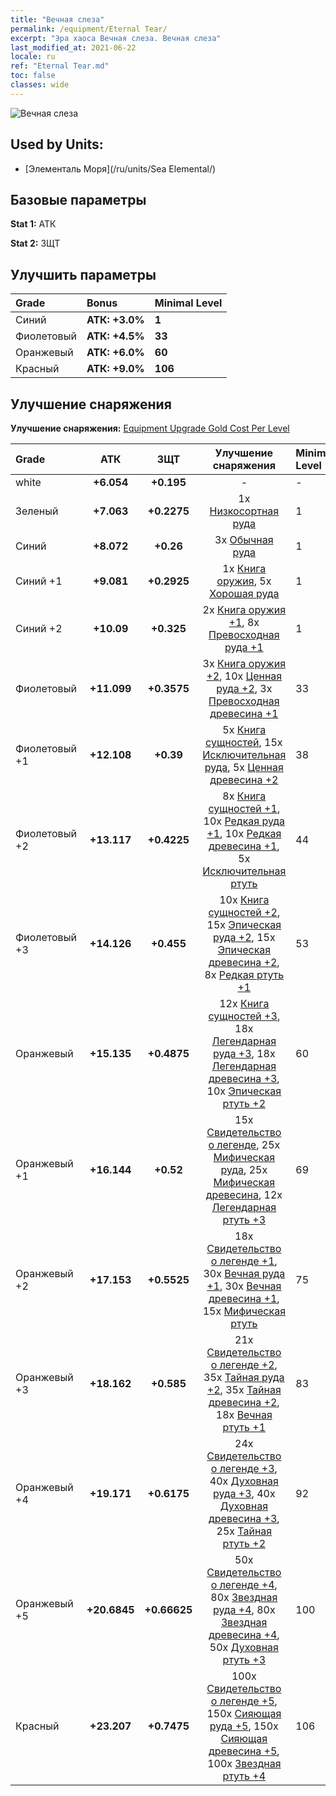 ```yaml
---
title: "Вечная слеза"
permalink: /equipment/Eternal Tear/
excerpt: "Эра хаоса Вечная слеза. Вечная слеза"
last_modified_at: 2021-06-22
locale: ru
ref: "Eternal Tear.md"
toc: false
classes: wide
---
```


  ![Вечная слеза](/images/e/e_99031.png)

## Used by Units:

* [Элементаль Моря](/ru/units/Sea Elemental/) 


## Базовые параметры
 **Stat 1:** АТК

 **Stat 2:** ЗЩТ

## Улучшить параметры

  |     Grade    |   Bonus | Minimal Level | 
  |:-------------|:--------|:--------------| 
  | Синий | **АТК: +3.0%** | **1** | 
  | Фиолетовый | **АТК: +4.5%** | **33** | 
  | Оранжевый | **АТК: +6.0%** | **60** | 
  | Красный | **АТК: +9.0%** | **106** | 


## Улучшение снаряжения
 **Улучшение снаряжения:** [Equipment Upgrade Gold Cost Per Level](/equipment/EquipmentUpgradeCostPerLevel/) 

  |          Grade      | АТК | ЗЩТ | Улучшение снаряжения | Minimal Level |
  |:--------------------|:---------:|:---------:|:----------------:|:--------------|
  | white | **+6.054** | **+0.195** | - | - |
  | Зеленый | **+7.063** | **+0.2275** | 1x [Низкосортная руда](/ItemsRU/mat_1/) | 1 |
  | Синий | **+8.072** | **+0.26** | 3x [Обычная руда](/ItemsRU/mat_6/) | 1 |
  | Синий +1 | **+9.081** | **+0.2925** | 1x [Книга оружия](/ItemsRU/mat_18/), 5x [Хорошая руда](/ItemsRU/mat_12/) | 1 |
  | Синий +2 | **+10.09** | **+0.325** | 2x [Книга оружия +1](/ItemsRU/mat_25/), 8x [Превосходная руда +1](/ItemsRU/mat_19/) | 1 |
  | Фиолетовый | **+11.099** | **+0.3575** | 3x [Книга оружия +2](/ItemsRU/mat_32/), 10x [Ценная руда +2](/ItemsRU/mat_26/), 3x [Превосходная древесина +1](/ItemsRU/mat_20/) | 33 |
  | Фиолетовый +1 | **+12.108** | **+0.39** | 5x [Книга сущностей](/ItemsRU/mat_39/), 15x [Исключительная руда](/ItemsRU/mat_33/), 5x [Ценная древесина +2](/ItemsRU/mat_27/) | 38 |
  | Фиолетовый +2 | **+13.117** | **+0.4225** | 8x [Книга сущностей +1](/ItemsRU/mat_46/), 10x [Редкая руда +1](/ItemsRU/mat_40/), 10x [Редкая древесина +1](/ItemsRU/mat_41/), 5x [Исключительная ртуть](/ItemsRU/mat_35/) | 44 |
  | Фиолетовый +3 | **+14.126** | **+0.455** | 10x [Книга сущностей +2](/ItemsRU/mat_53/), 15x [Эпическая руда +2](/ItemsRU/mat_47/), 15x [Эпическая древесина +2](/ItemsRU/mat_48/), 8x [Редкая ртуть +1](/ItemsRU/mat_42/) | 53 |
  | Оранжевый | **+15.135** | **+0.4875** | 12x [Книга сущностей +3](/ItemsRU/mat_60/), 18x [Легендарная руда +3](/ItemsRU/mat_54/), 18x [Легендарная древесина +3](/ItemsRU/mat_55/), 10x [Эпическая ртуть +2](/ItemsRU/mat_49/) | 60 |
  | Оранжевый +1 | **+16.144** | **+0.52** | 15x [Свидетельство о легенде](/ItemsRU/mat_67/), 25x [Мифическая руда](/ItemsRU/mat_61/), 25x [Мифическая древесина](/ItemsRU/mat_62/), 12x [Легендарная ртуть +3](/ItemsRU/mat_56/) | 69 |
  | Оранжевый +2 | **+17.153** | **+0.5525** | 18x [Свидетельство о легенде +1](/ItemsRU/mat_74/), 30x [Вечная руда +1](/ItemsRU/mat_68/), 30x [Вечная древесина +1](/ItemsRU/mat_69/), 15x [Мифическая ртуть](/ItemsRU/mat_63/) | 75 |
  | Оранжевый +3 | **+18.162** | **+0.585** | 21x [Свидетельство о легенде +2](/ItemsRU/mat_81/), 35x [Тайная руда +2](/ItemsRU/mat_75/), 35x [Тайная древесина +2](/ItemsRU/mat_76/), 18x [Вечная ртуть +1](/ItemsRU/mat_70/) | 83 |
  | Оранжевый +4 | **+19.171** | **+0.6175** | 24x [Свидетельство о легенде +3](/ItemsRU/mat_88/), 40x [Духовная руда +3](/ItemsRU/mat_82/), 40x [Духовная древесина +3](/ItemsRU/mat_83/), 25x [Тайная ртуть +2](/ItemsRU/mat_77/) | 92 |
  | Оранжевый +5 | **+20.6845** | **+0.66625** | 50x [Свидетельство о легенде +4](/ItemsRU/mat_95/), 80x [Звездная руда +4](/ItemsRU/mat_89/), 80x [Звездная древесина +4](/ItemsRU/mat_90/), 50x [Духовная ртуть +3](/ItemsRU/mat_84/) | 100 |
  | Красный | **+23.207** | **+0.7475** | 100x [Свидетельство о легенде +5](/ItemsRU/mat_102/), 150x [Сияющая руда +5](/ItemsRU/mat_96/), 150x [Сияющая древесина +5](/ItemsRU/mat_97/), 100x [Звездная ртуть +4](/ItemsRU/mat_91/) | 106 |

